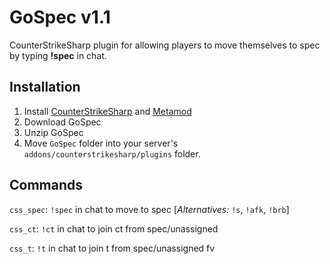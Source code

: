 # GoSpec v1.1
CounterStrikeSharp plugin for allowing players to move themselves to spec by typing **!spec** in chat.

## Installation
1. Install [CounterStrikeSharp](https://github.com/roflmuffin/CounterStrikeSharp) and [Metamod](https://www.sourcemm.net/)
2. Download GoSpec
3. Unzip GoSpec
4. Move `GoSpec` folder into your server's `addons/counterstrikesharp/plugins` folder.

## Commands
`css_spec`: `!spec` in chat to move to spec [_Alternatives:_ `!s`, `!afk`, `!brb`]

`css_ct`: `!ct` in chat to join ct from spec/unassigned

`css_t`: `!t` in chat to join t from spec/unassigned
fv
